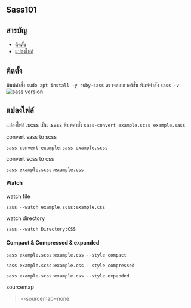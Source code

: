 ## Sass101

## สารบัญ
- [ติดตั้ง](#ติดตั้ง)
- [แปลงไฟล์](#แปลงไฟล์)

## ติดตั้ง
พิมพ์คำสั่ง `sudo apt install -y ruby-sass`
ตรวจสอบเวอร์ชั่น พิมพ์คำสั่ง `sass -v`
![sass version]()

## แปลงไฟล์
แปลงไฟล์ .scss เป็น .sass พิมพ์คำสั่ง `sass-convert example.scss example.sass`


convert sass to scss
```
sass-convert example.sass example.scss
```

convert scss to css
```
sass example.scss:example.css
```

#### Watch
watch file
```
sass --watch example.scss:example.css
```
watch directory
```
sass --watch Directory:CSS
```

#### Compact & Compressed & expanded
```
sass example.scss:example.css --style compact
```
```
sass example.scss:example.css --style compressed
```
```
sass example.scss:example.css --style expanded
```

sourcemap
> --sourcemap=none